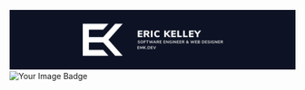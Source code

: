 [![Eric Kelley - Header Banner](https://github.com/emkelley/emkelley/raw/master/assets/banner.svg)](https://emk.dev)
<img src="https://tryhackme-badges.s3.amazonaws.com/emk.dev.png" alt="Your Image Badge" />
